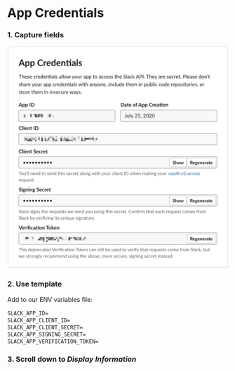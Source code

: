 # App Credentials

### 1. Capture fields

![](../../.gitbook/assets/image%20%2828%29.png)

### 2. Use template

Add to our ENV variables file:

```text
SLACK_APP_ID=
SLACK_APP_CLIENT_ID=
SLACK_APP_CLIENT_SECRET=
SLACK_APP_SIGNING_SECRET=
SLACK_APP_VERIFICATION_TOKEN=
```

### 3. Scroll down to _Display Information_

